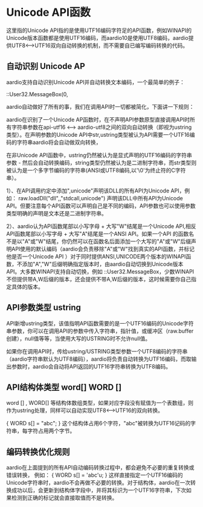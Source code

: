 # Unicode API函数

 这里指的Unicode
API指的是使用UTF16编码字符足的API函数，例如WINAPI的Unicode版本函数都是使用UTF16编码，而aardio10是使用UTF8编码，aardio提供UTF8<-->UTF16双向自动转换的机制，而不需要自已编写编码转换的代码。


## 自动识别 Unicode AP

aardio支持自动识别Unicode API并自动转换文本编码，一个最简单的例子：

::User32.MessageBox(0,

aardio自动做好了所有的事，我们在调用API时一切都被简化，下面讲一下规则：

aardio在识别了一个Unicode AP函数时，在不声明API参数原型直接调用API时所有字符串参数在api-utf16 <--> aardio-utf8之间的双向自动转换（即视为ustring类型）。在声明参数的Unicode API中str,ustring类型被认为API需要一个UTF16编码的字符串aardio将会自动做双向转换，

在非Unicode API函数中，ustring仍然被认为是显式声明的UTF16编码的字符串参数 - 然后会自动转换编码，string类型仍然被认为是二进制字符串，而str类型则被认为是一个多字节编码的字符串(ANSI或UTF8编码,以'\0'为终止符的C字符串）。

1）、在API调用约定中添加",unicode"声明该DLL的所有API为Unicode API，例如：
raw.loadDll("dll",,"stdcall,unicode") 声明该DLL中所有API为Unicode API。但要注意每个API函数可以声明自己是不同的编码，API参数也可以使用参数类型明确的声明是文本还是二进制字符串。

2）、aardio认为API函数尾部以小写字母 + 大写"W"结尾是一个Unicode API,相反API函数尾部以小写字母 + 大写"A"结尾是一个ANSI API。如果一个API 的函数名不是以"A"或"W"结尾，你仍然可以在函数名后面添加一个大写的"A"或"W"后缀声明API使用的默认编码（aardio会负责移除"A"或"W"找到真实的API函数，并标记他是否一个Unicode API ）对于同时提供ANSI,UNICODE两个版本的WINAPI函数，不添加"A","W"后缀明确指定版本时，由aardio自动切换到Unicode版本API。大多数WINAPI支持自动切换，例如 ::User32.MessageBox，少数WINAPI不但提供带A,W后缀的版本，还会提供不带A,W后缀的版本，这时候需要你自己指定具体的版本。

## API参数类型 ustring

API新增ustring类型，该值指明API函数需要的是一个UTF16编码的Unicode字符串参数，你可以在调用API的参数中传入字符串，指针值，或缓冲区（raw.buffer创建），null值等等，当使用大写的USTRING时不允许null值。

如果你在调用API时，传给ustring/USTRING类型参数一个UTF8编码的字符串（aardio字符串默认为UTF8编码），aardio将负责自动转换为UTF16编码，而取输出参数时，aardio会自动将API返回的UTF16字符串转换为UTF8编码。

## API结构体类型 word[] WORD []

word [] , WORD[] 等结构体数组类型，如果对应字段没有赋值为一个表数组，则作为ustring处理，同样可以自动实现UTF8<-->UTF16的双向转换。

{ WORD s[] = "abc"; } 这个结构体占用6个字符，"abc"被转换为UTF16记码的字符串，每字符占用两个字节。

## 编码转换优化规则


aardio在上面提到的所有API自动编码转换过程中，都会避免不必要的重复转换或错误转换， 例如： { WORD s[] = 'abc'u; } 这样直接指定一个UTF16编码的Unicode字符串时，aardio不会再做不必要的转换。对于结构体，aardio在一次转换成功以后，会更新到结构体字段中，并将其标识为一个UTF16字符串，下次如果检测到正确的标记就会直接取值而不是转换。
